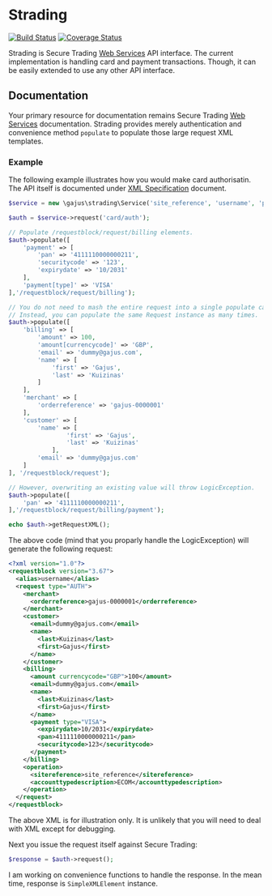 # Strading

[![Build Status](https://travis-ci.org/gajus/strading.png?branch=master)](https://travis-ci.org/gajus/strading)
[![Coverage Status](https://coveralls.io/repos/gajus/strading/badge.png)](https://coveralls.io/r/gajus/strading)

Strading is Secure Trading [Web Services](http://www.securetrading.com/support/document/category/web-services/) API interface. The current implementation is handling card and payment transactions. Though, it can be easily extended to use any other API interface.

## Documentation

Your primary resource for documentation remains Secure Trading [Web Services](http://www.securetrading.com/support/document/category/web-services/) documentation. Strading provides merely authentication and convenience method `populate` to populate those large request XML templates.

### Example

The following example illustrates how you would make card authorisatin. The API itself is documented under [XML Specification](http://www.securetrading.com/wp-content/uploads/2013/07/STPP-XML-Specification2.pdf) document.

```php
$service = new \gajus\strading\Service('site_reference', 'username', 'password');

$auth = $service->request('card/auth');

// Populate /requestblock/request/billing elements.
$auth->populate([
    'payment' => [
        'pan' => '4111110000000211',
        'securitycode' => '123',
        'expirydate' => '10/2031'
    ],
    'payment[type]' => 'VISA'
],'/requestblock/request/billing');

// You do not need to mash the entire request into a single populate call.
// Instead, you can populate the same Request instance as many times.
$auth->populate([
    'billing' => [
        'amount' => 100,
        'amount[currencycode]' => 'GBP',
        'email' => 'dummy@gajus.com',
        'name' => [
            'first' => 'Gajus',
            'last' => 'Kuizinas'
        ]
    ],
    'merchant' => [
        'orderreference' => 'gajus-0000001'
    ],
    'customer' => [
        'name' => [
                'first' => 'Gajus',
                'last' => 'Kuizinas'
            ],
        'email' => 'dummy@gajus.com'
    ]
], '/requestblock/request');

// However, overwriting an existing value will throw LogicException.
$auth->populate([
    'pan' => '4111110000000211',
],'/requestblock/request/billing/payment');

echo $auth->getRequestXML();
```

The above code (mind that you proparly handle the LogicException) will generate the following request:

```xml
<?xml version="1.0"?>
<requestblock version="3.67">
  <alias>username</alias>
  <request type="AUTH">
    <merchant>
      <orderreference>gajus-0000001</orderreference>
    </merchant>
    <customer>
      <email>dummy@gajus.com</email>
      <name>
        <last>Kuizinas</last>
        <first>Gajus</first>
      </name>
    </customer>
    <billing>
      <amount currencycode="GBP">100</amount>
      <email>dummy@gajus.com</email>
      <name>
        <last>Kuizinas</last>
        <first>Gajus</first>
      </name>
      <payment type="VISA">
        <expirydate>10/2031</expirydate>
        <pan>4111110000000211</pan>
        <securitycode>123</securitycode>
      </payment>
    </billing>
    <operation>
      <sitereference>site_reference</sitereference>
      <accounttypedescription>ECOM</accounttypedescription>
    </operation>
  </request>
</requestblock>
```

The above XML is for illustration only. It is unlikely that you will need to deal with XML except for debugging.

Next you issue the request itself against Secure Trading:

```php
$response = $auth->request();
```

I am working on convenience functions to handle the response. In the mean time, response is `SimpleXMLElement` instance.
